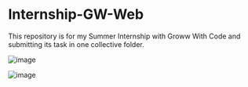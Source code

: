 # Internship-GW-Web
This repository is for my Summer Internship with Groww With Code and submitting its task in one collective folder.

![image](https://github.com/Mack69/Internship-GW-Web/assets/93669449/e66907e2-0e6e-42ec-ad0b-593a305abe9d)

![image](https://github.com/Mack69/Internship-GW-Web/assets/93669449/4835b9a4-7c49-47ad-8110-46dcf730d7d8)

